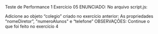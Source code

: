 Teste de Performance 1
Exercício 05
ENUNCIADO:
No arquivo script.js:

Adicione ao objeto “colegio” criado no exercício anterior:
As propriedades “nomeDiretor”, "numeroAlunos" e “telefone”
OBSERVAÇÕES:
Continue o que foi feito no exercício 4
